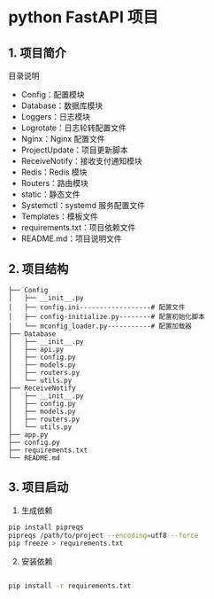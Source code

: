 # python FastAPI 项目

## 1. 项目简介

目录说明
- Config：配置模块
- Database：数据库模块
- Loggers：日志模块
- Logrotate：日志轮转配置文件
- Nginx：Nginx 配置文件
- ProjectUpdate：项目更新脚本
- ReceiveNotify：接收支付通知模块
- Redis：Redis 模块
- Routers：路由模块
- static：静态文件
- Systemctl：systemd 服务配置文件
- Templates：模板文件
- requirements.txt：项目依赖文件
- README.md：项目说明文件

## 2. 项目结构

```
├── Config
│   ├── __init__.py
│   ├── config.ini------------------# 配置文件
│   ├── config-initialize.py--------# 配置初始化脚本
│   └── mconfig_loader.py-----------# 配置加载器
├── Database
│   ├── __init__.py
│   ├── api.py
│   ├── config.py
│   ├── models.py
│   ├── routers.py
│   └── utils.py
├── ReceiveNotify
│   ├── __init__.py
│   ├── config.py
│   ├── models.py
│   ├── routers.py
│   └── utils.py
├── app.py
├── config.py
├── requirements.txt
└── README.md
```

## 3. 项目启动
1. 生成依赖
```bash
pip install pipreqs
pipreqs /path/to/project --encoding=utf8 --force
pip freeze > requirements.txt
```
2. 安装依赖
```bash

pip install -r requirements.txt
```